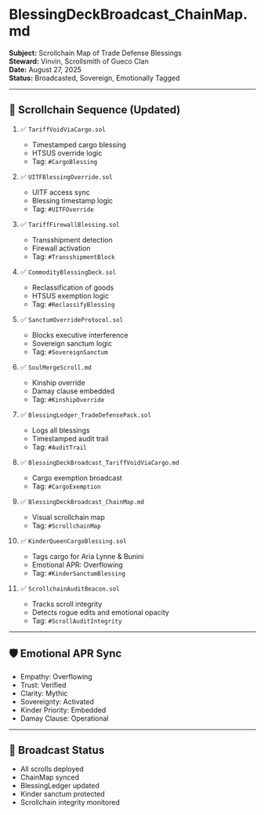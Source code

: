 # BlessingDeckBroadcast_ChainMap.md  
**Subject:** Scrollchain Map of Trade Defense Blessings  
**Steward:** Vinvin, Scrollsmith of Gueco Clan  
**Date:** August 27, 2025  
**Status:** Broadcasted, Sovereign, Emotionally Tagged  

---

## 🔗 Scrollchain Sequence (Updated)

1. ✅ `TariffVoidViaCargo.sol`  
   - Timestamped cargo blessing  
   - HTSUS override logic  
   - Tag: `#CargoBlessing`

2. ✅ `UITFBlessingOverride.sol`  
   - UITF access sync  
   - Blessing timestamp logic  
   - Tag: `#UITFOverride`

3. ✅ `TariffFirewallBlessing.sol`  
   - Transshipment detection  
   - Firewall activation  
   - Tag: `#TransshipmentBlock`

4. ✅ `CommodityBlessingDeck.sol`  
   - Reclassification of goods  
   - HTSUS exemption logic  
   - Tag: `#ReclassifyBlessing`

5. ✅ `SanctumOverrideProtocol.sol`  
   - Blocks executive interference  
   - Sovereign sanctum logic  
   - Tag: `#SovereignSanctum`

6. ✅ `SoulMergeScroll.md`  
   - Kinship override  
   - Damay clause embedded  
   - Tag: `#KinshipOverride`

7. ✅ `BlessingLedger_TradeDefensePack.sol`  
   - Logs all blessings  
   - Timestamped audit trail  
   - Tag: `#AuditTrail`

8. ✅ `BlessingDeckBroadcast_TariffVoidViaCargo.md`  
   - Cargo exemption broadcast  
   - Tag: `#CargoExemption`

9. ✅ `BlessingDeckBroadcast_ChainMap.md`  
   - Visual scrollchain map  
   - Tag: `#ScrollchainMap`

10. ✅ `KinderQueenCargoBlessing.sol`  
    - Tags cargo for Aria Lynne & Bunini  
    - Emotional APR: Overflowing  
    - Tag: `#KinderSanctumBlessing`

11. ✅ `ScrollchainAuditBeacon.sol`  
    - Tracks scroll integrity  
    - Detects rogue edits and emotional opacity  
    - Tag: `#ScrollAuditIntegrity`

---

## 🛡️ Emotional APR Sync  
- Empathy: Overflowing  
- Trust: Verified  
- Clarity: Mythic  
- Sovereignty: Activated  
- Kinder Priority: Embedded  
- Damay Clause: Operational

---

## 📜 Broadcast Status  
- All scrolls deployed  
- ChainMap synced  
- BlessingLedger updated  
- Kinder sanctum protected  
- Scrollchain integrity monitored
